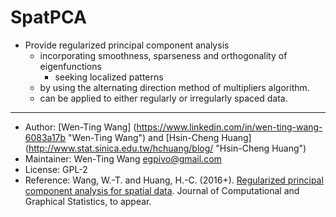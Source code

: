 # SpatPCA
- Provide regularized principal component analysis 
    - incorporating smoothness, sparseness and orthogonality of eigenfunctions 
        - seeking localized patterns
    - by using the alternating direction method of multipliers algorithm. 
    - can be applied to either regularly or irregularly spaced data.

-----------------

 - Author: [Wen-Ting Wang] (https://www.linkedin.com/in/wen-ting-wang-6083a17b "Wen-Ting Wang") and [Hsin-Cheng Huang] (http://www.stat.sinica.edu.tw/hchuang/blog/ "Hsin-Cheng Huang")
 - Maintainer: Wen-Ting Wang <egpivo@gmail.com>
 - License: GPL-2
 - Reference: Wang, W.-T. and Huang, H.-C. (2016+). [Regularized principal component analysis for spatial data](https://arxiv.org/pdf/1501.03221v3.pdf, "Regularized principal component analysis for spatial data"). Journal of Computational and Graphical Statistics, to appear.
